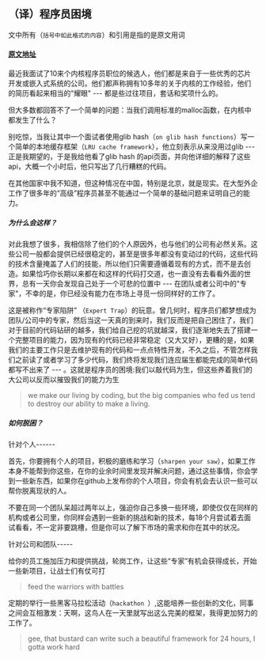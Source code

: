 ## （译）程序员困境

文中所有（`括号中如此格式的内容`）和引用是指的是原文用词

#### [原文地址](https://medium.com/i-m-h-o/231d7499a75)

最近我面试了10来个内核程序员职位的候选人，他们都是来自于一些优秀的芯片开发或嵌入式系统的公司。他们都声称拥有10多年的关于内核的工作经验，他们的简历看起来相当的"耀眼" ---  都是些过往项目，套话和奖项什么的。

但大多数都回答不了一个简单的问题：当我们调用标准的malloc函数，在内核中都发生了什么？

别吃惊，当我让其中一个面试者使用glib hash（`on glib hash functions`）写一个简单的本地缓存框架（`LRU cache framework`），他立刻表示从来没用过glib --- 正是我期望的，于是我给他看了glib hash 的api页面，并向他详细的解释了这些api，大概一个小时后，他只写出了几行糟糕的代码。

在其他国家中我不知道，但这种情况在中国，特别是北京，就是现实。在大型外企工作了很多年的“高级”程序员甚至不能通过一个简单的基础问题来证明自己的能力。

##### 为什么会这样？

对此我想了很多，我相信除了他们的个人原因外，也与他们的公司有必然关系。这些公司一般都会提供已经很稳定的，甚至是很多年都没有变动过的代码，这些代码的技术含量掩盖了人们的技能，所以他们只需要遵循着现有的方式，而不是去创造。如果恰巧你长期以来都在和这样的代码打交道，也一直没有去看看外面的世界，总有一天你会发现自己处于一个可悲的位置中 --- 在团队或者公司中的"专家"，不幸的是，你已经没有能力在市场上寻觅一份同样好的工作了。

这是被称作“专家陷阱” （`Expert Trap`）的玩意。曾几何时，程序员们都梦想成为团队/公司中的专家，然后当这一天真的到来时，我们反而是把自己困住了，我们对于目前的代码钻研的越多，我们给自己挖的坑就越深，我们逐渐地失去了搭建一个完整项目的能力，因为现有的代码已经非常稳定（又大又好），更糟的是，如果我们的主要工作只是去维护现有的代码和一点点特性开发，不久之后，不管怎样我们之前读了或者学习了多少代码，我们终将发现我们连应届生都能完成的简单代码都写不出来了 --- 。这就是程序员的困境:我们以敲代码为生，但这些养着我们的大公司以反而以摧毁我们的能力为生 
> we make our living by coding, but the big companies who fed us tend to destroy our ability to make a living.


##### 如何脱困？

针对个人------

首先，你要拥有个人的项目，积极的磨练和学习（`sharpen your saw`），如果工作本身不能帮到你这些，在你的业余时间里发现并解决问题，通过这些事情，你会学到一些新东西，如果你在github上发布你的个人项目，你会有机会去认识一些可以帮你脱离现状的人。

不要在同一个团队呆超过两年以上，强迫你自己多换一些环境，即使仅仅在同样的机构或者公司里，你同样会遇到一些新的挑战和新的技术，每18个月尝试着去面试看看，不一定非要跳槽，但是你可以了解下市场的需求和你在其中的状况。

针对公司和团队-----

给你的员工施加压力和提供挑战，轮岗工作，让这些“专家”有机会获得成长，开始一些新项目，让战士们有仗可打
>feed the warriors with battles

定期的举行一些黑客马拉松活动（`hackathon `）,这能培养一些创新的文化，同事之间会互相激发：天啊，这鸟人在一天里就写出这么完美的框架，我得更加努力的工作了。
> gee, that bustard can write such a beautiful framework for 24 hours, I gotta work hard

